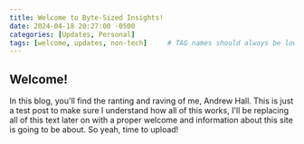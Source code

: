 ```yaml
---
title: Welcome to Byte-Sized Insights!
date: 2024-04-18 20:27:00 -0500
categories: [Updates, Personal]
tags: [welcome, updates, non-tech]     # TAG names should always be lowercase
---
```


## Welcome!

In this blog, you'll find the ranting and raving of me, Andrew Hall. This is just a test post to make sure I understand how all of this works, I'll be replacing all of this text later on with a proper welcome and information about this site is going to be about. So yeah, time to upload!
